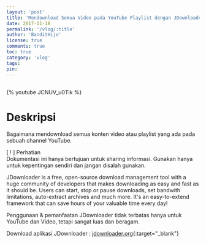 ```yaml
---
layout: 'post'
title: 'Mendownload Semua Video pada YouTube Playlist dengan JDownloader'
date: 2017-11-18
permalink: '/vlog/:title'
author: 'BanditHijo'
license: true
comments: true
toc: true
category: 'vlog'
tags:
pin:
---
```


<div style="margin-top:30px;"></div>

{% youtube JCNUV_u0Tik %}

# Deskripsi

Bagaimana mendownload semua konten video atau playlist yang ada pada sebuah channel YouTube.

<!-- PERHATIAN -->
<div class="blockquote-red">
<div class="blockquote-red-title">[ ! ] Perhatian</div>
Dokumentasi ini hanya bertujuan untuk sharing informasi. Gunakan hanya untuk kepentingan sendiri dan jangan disalah gunakan.
</div>

JDownloader is a free, open-source download management tool with a huge community of developers that makes downloading as easy and fast as it should be. Users can start, stop or pause downloads, set bandwith limitations, auto-extract archives and much more. It's an easy-to-extend framework that can save hours of your valuable time every day!

Penggunaan & pemanfaatan JDownloader tidak terbatas hanya untuk YouTube dan Video, tetapi sangat luas dan beragam.

Download aplikasi JDownloader : [jdownloader.org](http://jdownloader.org/download/index){:target="_blank"}

